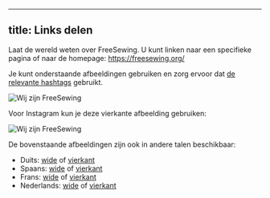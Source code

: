 ***

## title: Links delen

Laat de wereld weten over FreeSewing. U kunt linken naar een specifieke pagina of naar de homepage: https://freesewing.org/

Je kunt onderstaande afbeeldingen gebruiken en zorg ervoor dat [de relevante hashtags](/community/hashtags/) gebruikt.

<img src="/share/en.wide.png" alt="Wij zijn FreeSewing" style="max-height: 25vh;" class="shadow" />

Voor Instagram kun je deze vierkante afbeelding gebruiken:

<img src="/share/en.square.png" alt="Wij zijn FreeSewing" style="max-height: 25vh;" class="shadow" />

De bovenstaande afbeeldingen zijn ook in andere talen beschikbaar:

*   Duits: [wide](/share/de.wide.jpg) of [vierkant](/share/de.square.jpg)
*   Spaans: [wide](/share/es.wide.jpg) of [vierkant](/share/es.square.jpg)
*   Frans: [wide](/share/fr.wide.jpg) of [vierkant](/share/fr.square.jpg)
*   Nederlands: [wide](/share/nl.wide.jpg) of [vierkant](/share/nl.square.jpg)
